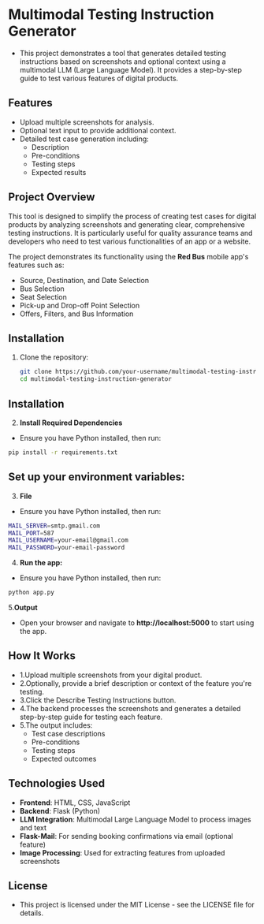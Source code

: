 # Multimodal Testing Instruction Generator

- This project demonstrates a tool that generates detailed testing instructions based on screenshots and optional context using a multimodal LLM (Large Language Model). It provides a step-by-step guide to test various features of digital products.

## Features

- Upload multiple screenshots for analysis.
- Optional text input to provide additional context.
- Detailed test case generation including:
  - Description
  - Pre-conditions
  - Testing steps
  - Expected results

## Project Overview

This tool is designed to simplify the process of creating test cases for digital products by analyzing screenshots and generating clear, comprehensive testing instructions. It is particularly useful for quality assurance teams and developers who need to test various functionalities of an app or a website.

The project demonstrates its functionality using the **Red Bus** mobile app's features such as:
- Source, Destination, and Date Selection
- Bus Selection
- Seat Selection
- Pick-up and Drop-off Point Selection
- Offers, Filters, and Bus Information

## Installation

1. Clone the repository:
   ```bash
   git clone https://github.com/your-username/multimodal-testing-instruction-generator.git
   cd multimodal-testing-instruction-generator

## Installation

2. **Install Required Dependencies**
  - Ensure you have Python installed, then run:
   ```bash
   pip install -r requirements.txt

   ```
## Set up your environment variables:

3. **File**
 -  Ensure you have Python installed, then run:
   ```bash
  MAIL_SERVER=smtp.gmail.com
MAIL_PORT=587
MAIL_USERNAME=your-email@gmail.com
MAIL_PASSWORD=your-email-password
   ```
4. **Run the app:**
  - Ensure you have Python installed, then run:
   ```bash
   python app.py
```
5.**Output**
- Open your browser and navigate to **http://localhost:5000**  to start using the app.

## How It Works
- 1.Upload multiple screenshots from your digital product.
- 2.Optionally, provide a brief description or context of the feature you're testing.
- 3.Click the Describe Testing Instructions button.
- 4.The backend processes the screenshots and generates a detailed step-by-step guide for testing each feature.
- 5.The output includes:
   - Test case descriptions
   - Pre-conditions
   - Testing steps
   -    Expected outcomes

## Technologies Used
- **Frontend**: HTML, CSS, JavaScript
- **Backend**: Flask (Python)
- **LLM Integration**: Multimodal Large Language Model to process images and text
- **Flask-Mail**: For sending booking confirmations via email (optional feature)
- **Image Processing**: Used for extracting features from uploaded screenshots

## License
- This project is licensed under the MIT License - see the LICENSE file for details.
